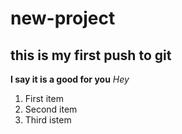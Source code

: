 # new-project
## this is my first push to git
**I say it is a good for you**
*Hey*
1. First item
2. Second item 
3. Third istem
